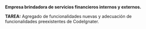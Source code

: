**Empresa brindadora de servicios financieros internos y externos.**

**TAREA:** Agregado de funcionalidades nuevas y adecuación de funcionalidades preexistentes de CodeIgnater.